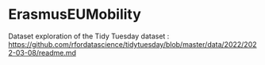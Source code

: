# ErasmusEUMobility
Dataset exploration of the Tidy Tuesday dataset : https://github.com/rfordatascience/tidytuesday/blob/master/data/2022/2022-03-08/readme.md
